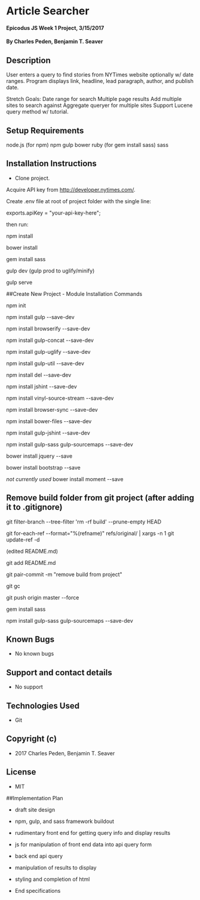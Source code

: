 # Article Searcher

#### Epicodus JS Week 1 Project, 3/15/2017

#### By Charles Peden, Benjamin T. Seaver

## Description

User enters a query to find stories from NYTimes website optionally w/ date ranges.  Program displays link, headline, lead paragraph, author, and publish date.

Stretch Goals:
Date range for search
Multiple page results
Add multiple sites to search against
Aggregate queryer for multiple sites
Support Lucene query method w/ tutorial.



## Setup Requirements
node.js (for npm)
npm
gulp
bower
ruby (for gem install sass)
sass


## Installation Instructions
* Clone project.

Acquire API key from http://developer.nytimes.com/.

Create .env file at root of project folder with the single line:

  exports.apiKey = "your-api-key-here";

then run:

npm install

bower install

gem install sass

gulp dev (gulp prod to uglify/minify)

gulp serve


##Create New Project - Module Installation Commands

npm init

npm install gulp --save-dev

npm install browserify --save-dev

npm install gulp-concat --save-dev

npm install gulp-uglify --save-dev

npm install gulp-util --save-dev

npm install del --save-dev

npm install jshint --save-dev

npm install vinyl-source-stream --save-dev

npm install browser-sync --save-dev

npm install bower-files --save-dev

npm install gulp-jshint --save-dev

npm install gulp-sass gulp-sourcemaps --save-dev


bower install jquery --save

bower install bootstrap --save

*not currently used* bower install moment --save



## Remove build folder from git project (after adding it to .gitignore)

git filter-branch --tree-filter 'rm -rf build' --prune-empty HEAD

git for-each-ref --format="%(refname)" refs/original/ | xargs -n 1 git update-ref -d

(edited README.md)

git add README.md

git pair-commit -m "remove build from project"

git gc

git push origin master --force

gem install sass

npm install gulp-sass gulp-sourcemaps --save-dev


## Known Bugs
* No known bugs

## Support and contact details
* No support

## Technologies Used
* Git

## Copyright (c)
* 2017 Charles Peden, Benjamin T. Seaver

## License
* MIT

##Implementation Plan
* draft site design
* npm, gulp, and sass framework buildout
* rudimentary front end for getting query info and display results
* js for manipulation of front end data into api query form
* back end api query
* manipulation of results to display
* styling and completion of html



* End specifications
